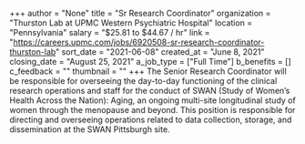 +++
author = "None"
title = "Sr Research Coordinator"
organization = "Thurston Lab at UPMC Western Psychiatric Hospital"
location = "Pennsylvania"
salary = "$25.81 to $44.67 / hr"
link = "https://careers.upmc.com/jobs/6920508-sr-research-coordinator-thurston-lab"
sort_date = "2021-06-08"
created_at = "June 8, 2021"
closing_date = "August 25, 2021"
a_job_type = ["Full Time"]
b_benefits = []
c_feedback = ""
thumbnail = ""
+++
The Senior Research Coordinator will be responsible for overseeing the day-to-day functioning of the clinical research operations and staff for the conduct of SWAN (Study of Women’s Health Across the Nation): Aging, an ongoing multi-site longitudinal study of women through the menopause and beyond. This position is responsible for directing and overseeing operations related to data collection, storage, and dissemination at the SWAN Pittsburgh site. 
